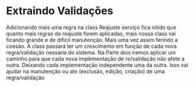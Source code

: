 # Extraindo Validações

Adicionando mais uma regra na class Reajuste serviço fica nitido que quanto mais regras de reajuste forem aplicadas,
mais nossa class vai ficando grande e de dificil manutenção. Mais uma vez assim ferindo a coesão.
A class passará ter um crescimento em função de cada nova regra/validação nessaria do sistema. Na Parte dois iremos
aplicar um caminho para que cada nova implementação de re/validação não afete a outra. Deixando cada implementação
independente uma da outra. Isso vai ajudar na manutenção ou ate (exclusão, edição, criação) de uma regra/validação
